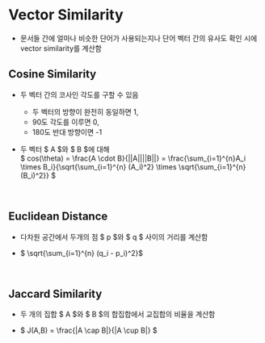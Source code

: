 # Vector Similarity

- 문서들 간에 얼마나 비슷한 단어가 사용되는지나 단어 벡터 간의 유사도 확인 시에 vector similarity를 계산함

## Cosine Similarity

- 두 벡터 간의 코사인 각도를 구할 수 있음

    - 두 벡터의 방향이 완전히 동일하면 1, 
    - 90도 각도를 이루면 0,
    - 180도 반대 방향이면 -1

- 두 벡터 $ A $와 $ B $에 대해 <br> $ cos(\theta) = \frac{A \cdot B}{||A||||B||} = \frac{\sum_{i=1}^{n}A_i \times B_i}{\sqrt{\sum_{i=1}^{n} (A_i)^2} \times \sqrt{\sum_{i=1}^{n} (B_i)^2}} $


<br>

## Euclidean Distance

- 다차원 공간에서 두개의 점 $ p $와 $ q $ 사이의 거리를 계산함

- $ \sqrt{\sum_{i=1}^{n} (q_i - p_i)^2}$

<br>

## Jaccard Similarity

- 두 개의 집합 $ A $와 $ B $의 합집합에서 교집합의 비율을 계산함

- $ J(A,B) = \frac{|A \cap B|}{|A \cup B|} $